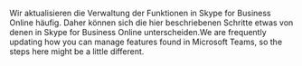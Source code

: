 <span data-ttu-id="d9cb8-101">Wir aktualisieren die Verwaltung der Funktionen in Skype for Business Online häufig. Daher können sich die hier beschriebenen Schritte etwas von denen in Skype for Business Online unterscheiden.</span><span class="sxs-lookup"><span data-stu-id="d9cb8-101">We are frequently updating how you can manage features found in Microsoft Teams, so the steps here might be a little different.</span></span>